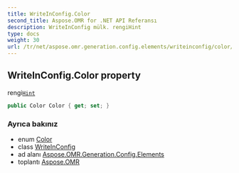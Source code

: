 ```yaml
---
title: WriteInConfig.Color
second_title: Aspose.OMR for .NET API Referansı
description: WriteInConfig mülk. rengiHint
type: docs
weight: 30
url: /tr/net/aspose.omr.generation.config.elements/writeinconfig/color/
---
```

## WriteInConfig.Color property

rengi[`Hint`](../hint/)

```csharp
public Color Color { get; set; }
```

### Ayrıca bakınız

* enum [Color](../../../aspose.omr.generation/color/)
* class [WriteInConfig](../)
* ad alanı [Aspose.OMR.Generation.Config.Elements](../../writeinconfig/)
* toplantı [Aspose.OMR](../../../)


